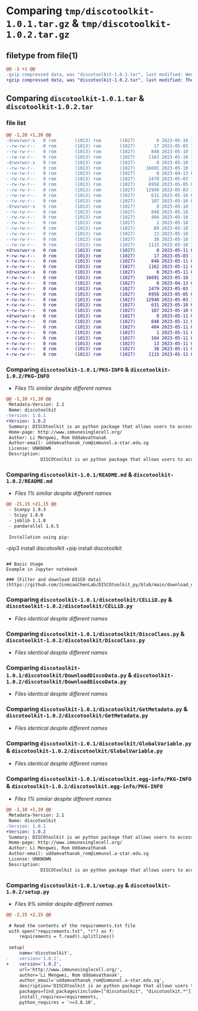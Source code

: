 # Comparing `tmp/discotoolkit-1.0.1.tar.gz` & `tmp/discotoolkit-1.0.2.tar.gz`

## filetype from file(1)

```diff
@@ -1 +1 @@
-gzip compressed data, was "discotoolkit-1.0.1.tar", last modified: Wed May 10 16:28:50 2023, max compression
+gzip compressed data, was "discotoolkit-1.0.2.tar", last modified: Thu May 11 01:29:03 2023, max compression
```

## Comparing `discotoolkit-1.0.1.tar` & `discotoolkit-1.0.2.tar`

### file list

```diff
@@ -1,20 +1,20 @@
-drwxrwxr-x   0 rom       (1013) rom       (1027)        0 2023-05-10 16:28:39.538223 discotoolkit-1.0.1/
--rw-rw-r--   0 rom       (1013) rom       (1027)       17 2023-05-03 17:04:15.000000 discotoolkit-1.0.1/MANIFEST.in
--rw-rw-r--   0 rom       (1013) rom       (1027)      848 2023-05-10 16:28:39.534222 discotoolkit-1.0.1/PKG-INFO
--rw-rw-r--   0 rom       (1013) rom       (1027)     1163 2023-05-10 16:28:04.000000 discotoolkit-1.0.1/README.md
-drwxrwxr-x   0 rom       (1013) rom       (1027)        0 2023-05-10 16:28:39.494223 discotoolkit-1.0.1/discotoolkit/
--rw-rw-r--   0 rom       (1013) rom       (1027)    16691 2023-05-10 16:21:34.000000 discotoolkit-1.0.1/discotoolkit/CELLiD.py
--rw-rw-r--   0 rom       (1013) rom       (1027)        0 2023-04-13 08:19:05.000000 discotoolkit-1.0.1/discotoolkit/CellMapper.py
--rw-rw-r--   0 rom       (1013) rom       (1027)     2479 2023-05-03 17:04:16.000000 discotoolkit-1.0.1/discotoolkit/DiscoClass.py
--rw-rw-r--   0 rom       (1013) rom       (1027)     6958 2023-05-05 07:03:35.000000 discotoolkit-1.0.1/discotoolkit/DownloadDiscoData.py
--rw-rw-r--   0 rom       (1013) rom       (1027)    12940 2023-05-03 17:04:16.000000 discotoolkit-1.0.1/discotoolkit/GetMetadata.py
--rw-rw-r--   0 rom       (1013) rom       (1027)      631 2023-05-10 07:17:57.000000 discotoolkit-1.0.1/discotoolkit/GlobalVariable.py
--rw-rw-r--   0 rom       (1013) rom       (1027)      107 2023-05-10 06:00:24.000000 discotoolkit-1.0.1/discotoolkit/__init__.py
-drwxrwxr-x   0 rom       (1013) rom       (1027)        0 2023-05-10 16:28:39.526223 discotoolkit-1.0.1/discotoolkit.egg-info/
--rw-rw-r--   0 rom       (1013) rom       (1027)      848 2023-05-10 16:28:38.000000 discotoolkit-1.0.1/discotoolkit.egg-info/PKG-INFO
--rw-rw-r--   0 rom       (1013) rom       (1027)      404 2023-05-10 16:28:39.000000 discotoolkit-1.0.1/discotoolkit.egg-info/SOURCES.txt
--rw-rw-r--   0 rom       (1013) rom       (1027)        1 2023-05-10 16:28:38.000000 discotoolkit-1.0.1/discotoolkit.egg-info/dependency_links.txt
--rw-rw-r--   0 rom       (1013) rom       (1027)       89 2023-05-10 16:28:38.000000 discotoolkit-1.0.1/discotoolkit.egg-info/requires.txt
--rw-rw-r--   0 rom       (1013) rom       (1027)       13 2023-05-10 16:28:38.000000 discotoolkit-1.0.1/discotoolkit.egg-info/top_level.txt
--rw-rw-r--   0 rom       (1013) rom       (1027)       38 2023-05-10 16:28:39.538223 discotoolkit-1.0.1/setup.cfg
--rw-rw-r--   0 rom       (1013) rom       (1027)     1115 2023-05-10 16:28:17.000000 discotoolkit-1.0.1/setup.py
+drwxrwxr-x   0 rom       (1013) rom       (1027)        0 2023-05-11 01:28:52.264664 discotoolkit-1.0.2/
+-rw-rw-r--   0 rom       (1013) rom       (1027)       17 2023-05-03 17:04:15.000000 discotoolkit-1.0.2/MANIFEST.in
+-rw-rw-r--   0 rom       (1013) rom       (1027)      848 2023-05-11 01:28:52.264664 discotoolkit-1.0.2/PKG-INFO
+-rw-rw-r--   0 rom       (1013) rom       (1027)     1162 2023-05-11 01:27:16.000000 discotoolkit-1.0.2/README.md
+drwxrwxr-x   0 rom       (1013) rom       (1027)        0 2023-05-11 01:28:52.224665 discotoolkit-1.0.2/discotoolkit/
+-rw-rw-r--   0 rom       (1013) rom       (1027)    16691 2023-05-10 16:37:16.000000 discotoolkit-1.0.2/discotoolkit/CELLiD.py
+-rw-rw-r--   0 rom       (1013) rom       (1027)        0 2023-04-13 08:19:05.000000 discotoolkit-1.0.2/discotoolkit/CellMapper.py
+-rw-rw-r--   0 rom       (1013) rom       (1027)     2479 2023-05-03 17:04:16.000000 discotoolkit-1.0.2/discotoolkit/DiscoClass.py
+-rw-rw-r--   0 rom       (1013) rom       (1027)     6958 2023-05-05 07:03:35.000000 discotoolkit-1.0.2/discotoolkit/DownloadDiscoData.py
+-rw-rw-r--   0 rom       (1013) rom       (1027)    12940 2023-05-03 17:04:16.000000 discotoolkit-1.0.2/discotoolkit/GetMetadata.py
+-rw-rw-r--   0 rom       (1013) rom       (1027)      631 2023-05-10 07:17:57.000000 discotoolkit-1.0.2/discotoolkit/GlobalVariable.py
+-rw-rw-r--   0 rom       (1013) rom       (1027)      107 2023-05-10 06:00:24.000000 discotoolkit-1.0.2/discotoolkit/__init__.py
+drwxrwxr-x   0 rom       (1013) rom       (1027)        0 2023-05-11 01:28:52.256664 discotoolkit-1.0.2/discotoolkit.egg-info/
+-rw-rw-r--   0 rom       (1013) rom       (1027)      848 2023-05-11 01:28:52.000000 discotoolkit-1.0.2/discotoolkit.egg-info/PKG-INFO
+-rw-rw-r--   0 rom       (1013) rom       (1027)      404 2023-05-11 01:28:52.000000 discotoolkit-1.0.2/discotoolkit.egg-info/SOURCES.txt
+-rw-rw-r--   0 rom       (1013) rom       (1027)        1 2023-05-11 01:28:52.000000 discotoolkit-1.0.2/discotoolkit.egg-info/dependency_links.txt
+-rw-rw-r--   0 rom       (1013) rom       (1027)      104 2023-05-11 01:28:52.000000 discotoolkit-1.0.2/discotoolkit.egg-info/requires.txt
+-rw-rw-r--   0 rom       (1013) rom       (1027)       13 2023-05-11 01:28:52.000000 discotoolkit-1.0.2/discotoolkit.egg-info/top_level.txt
+-rw-rw-r--   0 rom       (1013) rom       (1027)       38 2023-05-11 01:28:52.268664 discotoolkit-1.0.2/setup.cfg
+-rw-rw-r--   0 rom       (1013) rom       (1027)     1115 2023-05-11 01:28:23.000000 discotoolkit-1.0.2/setup.py
```

### Comparing `discotoolkit-1.0.1/PKG-INFO` & `discotoolkit-1.0.2/PKG-INFO`

 * *Files 1% similar despite different names*

```diff
@@ -1,10 +1,10 @@
 Metadata-Version: 2.1
 Name: discotoolkit
-Version: 1.0.1
+Version: 1.0.2
 Summary: DISCOtoolkit is an python package that allows users to access data and use the tools provided by the DISCO database.
 Home-page: http://www.immunesinglecell.org/
 Author: Li Mengwei, Rom Uddamvathanak
 Author-email: uddamvathanak_rom@immunol.a-star.edu.sg
 License: UNKNOWN
 Description: 
             DISCOtoolkit is an python package that allows users to access data and use the tools provided by the DISCO database. It provides the following functions
```

### Comparing `discotoolkit-1.0.1/README.md` & `discotoolkit-1.0.2/README.md`

 * *Files 1% similar despite different names*

```diff
@@ -21,15 +21,15 @@
 - Scanpy 1.9.3
 - Scipy 1.8.0
 - joblib 1.1.0
 - pandarallel 1.6.5
 
 Installation using pip:
 ``` 
-pip3 install discotoolkit
+pip install discotoolkit
 ```
 
 ## Basic Usage
 Example in Jupyter notebook
 
 ### [Filter and download DISCO data](https://github.com/JinmiaoChenLab/DISCOtoolkit_py/blob/main/download_data.ipynb)
```

### Comparing `discotoolkit-1.0.1/discotoolkit/CELLiD.py` & `discotoolkit-1.0.2/discotoolkit/CELLiD.py`

 * *Files identical despite different names*

### Comparing `discotoolkit-1.0.1/discotoolkit/DiscoClass.py` & `discotoolkit-1.0.2/discotoolkit/DiscoClass.py`

 * *Files identical despite different names*

### Comparing `discotoolkit-1.0.1/discotoolkit/DownloadDiscoData.py` & `discotoolkit-1.0.2/discotoolkit/DownloadDiscoData.py`

 * *Files identical despite different names*

### Comparing `discotoolkit-1.0.1/discotoolkit/GetMetadata.py` & `discotoolkit-1.0.2/discotoolkit/GetMetadata.py`

 * *Files identical despite different names*

### Comparing `discotoolkit-1.0.1/discotoolkit/GlobalVariable.py` & `discotoolkit-1.0.2/discotoolkit/GlobalVariable.py`

 * *Files identical despite different names*

### Comparing `discotoolkit-1.0.1/discotoolkit.egg-info/PKG-INFO` & `discotoolkit-1.0.2/discotoolkit.egg-info/PKG-INFO`

 * *Files 1% similar despite different names*

```diff
@@ -1,10 +1,10 @@
 Metadata-Version: 2.1
 Name: discotoolkit
-Version: 1.0.1
+Version: 1.0.2
 Summary: DISCOtoolkit is an python package that allows users to access data and use the tools provided by the DISCO database.
 Home-page: http://www.immunesinglecell.org/
 Author: Li Mengwei, Rom Uddamvathanak
 Author-email: uddamvathanak_rom@immunol.a-star.edu.sg
 License: UNKNOWN
 Description: 
             DISCOtoolkit is an python package that allows users to access data and use the tools provided by the DISCO database. It provides the following functions
```

### Comparing `discotoolkit-1.0.1/setup.py` & `discotoolkit-1.0.2/setup.py`

 * *Files 9% similar despite different names*

```diff
@@ -2,15 +2,15 @@
 
 # Read the contents of the requirements.txt file
 with open("requirements.txt", "r") as f:
     requirements = f.read().splitlines()
 
 setup(
     name='discotoolkit',
-    version='1.0.1',
+    version='1.0.2',
     url='http://www.immunesinglecell.org/',
     author='Li Mengwei, Rom Uddamvathanak',
     author_email='uddamvathanak_rom@immunol.a-star.edu.sg',
     description='DISCOtoolkit is an python package that allows users to access data and use the tools provided by the DISCO database.',
     packages=find_packages(include=["discotoolkit", "discotoolkit.*"]),
     install_requires=requirements,
     python_requires = '>=3.8.10',
```

